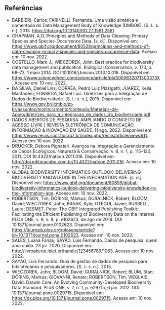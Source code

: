 ## Referências


* BARBIERI, Carlos; FARINELLI, Fernanda. Uma visão sintética e comentada do Data Management Body of Knowledge (DMBOK). [S. l.: s. n.], 2013. https://doi.org/10.13140/RG.2.1.1561.2561.
* CHAPMAN, A.D. Principles and Methods of Data Cleaning: Primary Species and Species-Occurrence Data. [s. d.]. Disponível em: https://www.gbif.org/document/80528/principles-and-methods-of-data-cleaning-primary-species-and-species-occurrence-data. Acesso em: 10 nov. 2022.
* COSTELLO, Mark J.; WIECZOREK, John. Best practice for biodiversity data management and publication. Biological Conservation, v. 173, p. 68–73, 1 maio 2014. DOI 10.1016/j.biocon.2013.10.018. Disponível em: https://www.sciencedirect.com/science/article/pii/S000632071300373X. Acesso em: 10 nov. 2022.
* DA SILVA, Daniel Lins; CORRÊA, Pedro Luiz Pizzigatti; JUAREZ, Keila Macfadem; FONSECA, Rafael Luis. Diretrizes para a Integração de Dados de Biodiversidade. [S. l.: s. n.], 2015. Disponível em: https://www.gov.br/icmbio/pt-br/assuntos/monitoramento/conteudo/Materiais-de-Apoio/diretrizes_para_a_integracao_de_dados_da_biodiversiade.pdf.
* DADOS ABERTOS DE PESQUISA: AMPLIANDO O CONCEITO DE ACESSO LIVRE | REVISTA ELETRÔNICA DE COMUNICAÇÃO, INFORMAÇÃO & INOVAÇÃO EM SAÚDE. 11 ago. 2022. Disponível em: https://www.reciis.icict.fiocruz.br/index.php/reciis/article/view/611. Acesso em: 10 nov. 2022.
* DRUCKER, Debora Pignatari. Avanços na Integração e Gerenciamento de Dados Ecológicos. Natureza & Conservação, v. 9, n. 1, p. 115–120, 2011. DOI 10.4322/natcon.2011.016. Disponível em: http://doi.editoracubo.com.br/10.4322/natcon.2011.016. Acesso em: 10 nov. 2022.
* GLOBAL BIODIVERSITY INFORMATICS OUTLOOK: DELIVERING BIODIVERSITY KNOWLEDGE IN THE INFORMATION AGE. [s. d.]. Disponível em: https://www.gbif.org/document/80859/global-biodiversity-informatics-outlook-delivering-biodiversity-knowledge-in-the-information-age. Acesso em: 10 nov. 2022.
* ROBERTSON, Tim; DÖRING, Markus; GURALNICK, Robert; BLOOM, David; WIECZOREK, John; BRAAK, Kyle; OTEGUI, Javier; RUSSELL, Laura; DESMET, Peter. The GBIF Integrated Publishing Toolkit: Facilitating the Efficient Publishing of Biodiversity Data on the Internet. PLOS ONE, v. 9, n. 8, p. e102623, de ago de 2014. DOI 10.1371/journal.pone.0102623. Disponível em: https://journals.plos.org/plosone/article?id=10.1371/journal.pone.0102623. Acesso em: 10 nov. 2022.
* SALES, Luana Farias; SAYÃO, Luís Fernando. Dados de pesquisa: quem ama cuida. 23 jul. 2020. Disponível em: http://livroaberto.ibict.br/handle/123456789/1083. Acesso em: 10 nov. 2022.
* SAYÃO, Luís Fernando. Guia de gestão de dados de pesquisa para bibliotecários e pesquisadores. [S. l.: s. n.], 2015.
* WIECZOREK, John; BLOOM, David; GURALNICK, Robert; BLUM, Stan; DÖRING, Markus; GIOVANNI, Renato; ROBERTSON, Tim; VIEGLAIS, David. Darwin Core: An Evolving Community-Developed Biodiversity Data Standard. PLoS ONE, v. 7, n. 1, p. e29715, 6 jan. 2012. DOI 10.1371/journal.pone.0029715. Disponível em: https://dx.plos.org/10.1371/journal.pone.0029715. Acesso em: 10 nov. 2022.

